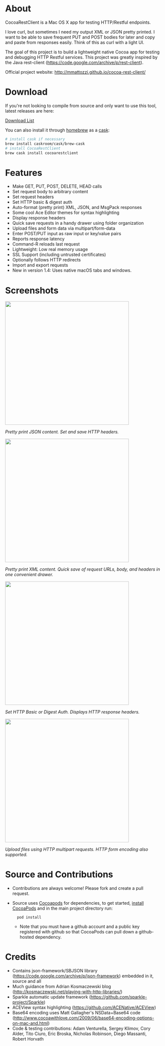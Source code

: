 About
=================
CocoaRestClient is a Mac OS X app for testing HTTP/Restful endpoints. 

I love curl, but sometimes I need my output XML or JSON pretty printed. I want to be able to save frequent PUT and POST bodies for later and copy and paste from responses easily. Think of this as curl with a light UI. 

The goal of this project is to build a lightweight native Cocoa app for testing and debugging HTTP Restful services.
This project was greatly inspired by the Java rest-client (https://code.google.com/archive/p/rest-client). 

Official project website: http://mmattozzi.github.io/cocoa-rest-client/

Download
=================
If you're not looking to compile from source and only want to use this tool, latest releases are here:

[Download List](https://github.com/mmattozzi/cocoa-rest-client/releases)

You can also install it through [homebrew](http://brew.sh/) as a [cask](http://caskroom.io/):

```sh
# install cask if necessary
brew install caskroom/cask/brew-cask
# install CocoaRestClient
brew cask install cocoarestclient
```

Features
=================
* Make GET, PUT, POST, DELETE, HEAD calls
* Set request body to arbitrary content
* Set request headers
* Set HTTP basic & digest auth
* Auto-format (pretty print) XML, JSON, and MsgPack responses
* Some cool Ace Editor themes for syntax highlighting
* Display response headers
* Quick save requests in a handy drawer using folder organization
* Upload files and form data via multipart/form-data
* Enter POST/PUT input as raw input or key/value pairs
* Reports response latency
* Command-R reloads last request
* Lightweight: Low real memory usage
* SSL Support (including untrusted certificates)
* Optionally follows HTTP redirects
* Import and export requests
* New in version 1.4: Uses native macOS tabs and windows. 

Screenshots
=================

<img src="https://mmattozzi.github.io/cocoa-rest-client/screenshots/screenshot-1.png" width=400/>

*Pretty print JSON content. Set and save HTTP headers.*

<img src="https://mmattozzi.github.io/cocoa-rest-client/screenshots/screenshot-4.png" width=400/>

*Pretty print XML content. Quick save of request URLs, body, and headers in one convenient drawer.*

<img src="https://mmattozzi.github.io/cocoa-rest-client/screenshots/screenshot-5.png" width=400/>

*Set HTTP Basic or Digest Auth. Displays HTTP response headers.*

<img src="https://mmattozzi.github.io/cocoa-rest-client/screenshots/screenshot-2.png" width=400/>

*Upload files using HTTP multipart requests. HTTP form encoding also supported.*

Source and Contributions
=================
* Contributions are always welcome! Please fork and create a pull request.
* Source uses [Cocoapods](https://cocoapods.org/) for dependencies, to get started, [install CocoaPods](http://guides.cocoapods.org/using/getting-started.html) and in the main project directory run:
    
    ```
      pod install
    ```
  * Note that you must have a github account and a public key registered with github so that CocoaPods can pull down a github-hosted dependency. 

Credits
=================
* Contains json-framework/SBJSON library (https://code.google.com/archive/p/json-framework) embedded in it, source and all
* Much guidance from Adrian Kosmaczewski blog (http://kosmaczewski.net/playing-with-http-libraries/)
* Sparkle automatic update framework (https://github.com/sparkle-project/Sparkle)
* ACEView syntax highlighting (https://github.com/ACENative/ACEView)
* Base64 encoding uses Matt Gallagher's NSData+Base64 code (http://www.cocoawithlove.com/2009/06/base64-encoding-options-on-mac-and.html)
* Code & testing contributions: Adam Venturella, Sergey Klimov, Cory Alder, Tito Ciuro, Eric Broska, Nicholas Robinson, Diego Massanti, Robert Horvath

